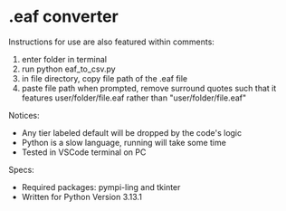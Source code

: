 # .eaf converter

Instructions for use are also featured within comments:
1. enter folder in terminal
2. run python eaf_to_csv.py
3. in file directory, copy file path of the .eaf file
4. paste file path when prompted, remove surround quotes such that it features user/folder/file.eaf rather than "user/folder/file.eaf"

Notices:
- Any tier labeled default will be dropped by the code's logic
- Python is a slow language, running will take some time
- Tested in VSCode terminal on PC

Specs:
- Required packages: pympi-ling and tkinter
- Written for Python Version 3.13.1

